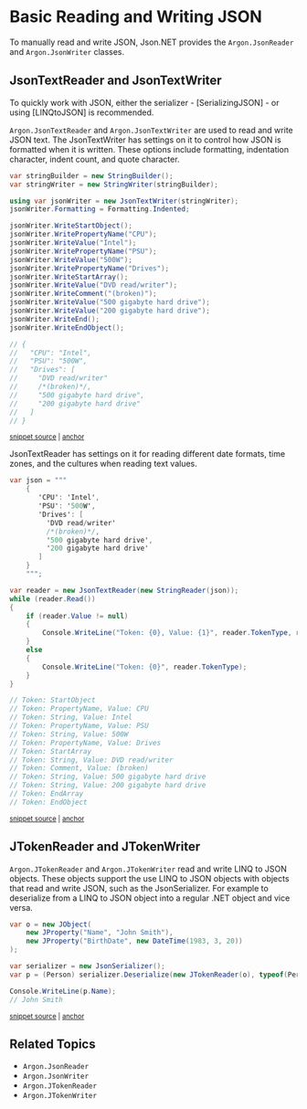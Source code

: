 # Basic Reading and Writing JSON

To manually read and write JSON, Json.NET provides the `Argon.JsonReader` and `Argon.JsonWriter` classes.


## JsonTextReader and JsonTextWriter

To quickly work with JSON, either the serializer - [SerializingJSON] - or using [LINQtoJSON] is recommended.

`Argon.JsonTextReader` and `Argon.JsonTextWriter` are used to read and write JSON text. The JsonTextWriter has settings on it to control how JSON is formatted when it is written. These options include formatting, indentation character, indent count, and quote character.

<!-- snippet: ReadingAndWritingJsonText -->
<a id='snippet-readingandwritingjsontext'></a>
```cs
var stringBuilder = new StringBuilder();
var stringWriter = new StringWriter(stringBuilder);

using var jsonWriter = new JsonTextWriter(stringWriter);
jsonWriter.Formatting = Formatting.Indented;

jsonWriter.WriteStartObject();
jsonWriter.WritePropertyName("CPU");
jsonWriter.WriteValue("Intel");
jsonWriter.WritePropertyName("PSU");
jsonWriter.WriteValue("500W");
jsonWriter.WritePropertyName("Drives");
jsonWriter.WriteStartArray();
jsonWriter.WriteValue("DVD read/writer");
jsonWriter.WriteComment("(broken)");
jsonWriter.WriteValue("500 gigabyte hard drive");
jsonWriter.WriteValue("200 gigabyte hard drive");
jsonWriter.WriteEnd();
jsonWriter.WriteEndObject();

// {
//   "CPU": "Intel",
//   "PSU": "500W",
//   "Drives": [
//     "DVD read/writer"
//     /*(broken)*/,
//     "500 gigabyte hard drive",
//     "200 gigabyte hard drive"
//   ]
// }
```
<sup><a href='/src/ArgonTests/Documentation/ReadingAndWritingJsonTests.cs#L12-L45' title='Snippet source file'>snippet source</a> | <a href='#snippet-readingandwritingjsontext' title='Start of snippet'>anchor</a></sup>
<!-- endSnippet -->

JsonTextReader has settings on it for reading different date formats, time zones, and the cultures when reading text values.

<!-- snippet: ReadingJsonText -->
<a id='snippet-readingjsontext'></a>
```cs
var json = """
    {
       'CPU': 'Intel',
       'PSU': '500W',
       'Drives': [
         'DVD read/writer'
         /*(broken)*/,
         '500 gigabyte hard drive',
         '200 gigabyte hard drive'
       ]
    }
    """;

var reader = new JsonTextReader(new StringReader(json));
while (reader.Read())
{
    if (reader.Value != null)
    {
        Console.WriteLine("Token: {0}, Value: {1}", reader.TokenType, reader.Value);
    }
    else
    {
        Console.WriteLine("Token: {0}", reader.TokenType);
    }
}

// Token: StartObject
// Token: PropertyName, Value: CPU
// Token: String, Value: Intel
// Token: PropertyName, Value: PSU
// Token: String, Value: 500W
// Token: PropertyName, Value: Drives
// Token: StartArray
// Token: String, Value: DVD read/writer
// Token: Comment, Value: (broken)
// Token: String, Value: 500 gigabyte hard drive
// Token: String, Value: 200 gigabyte hard drive
// Token: EndArray
// Token: EndObject
```
<sup><a href='/src/ArgonTests/Documentation/ReadingAndWritingJsonTests.cs#L51-L93' title='Snippet source file'>snippet source</a> | <a href='#snippet-readingjsontext' title='Start of snippet'>anchor</a></sup>
<!-- endSnippet -->


## JTokenReader and JTokenWriter</title>

`Argon.JTokenReader` and `Argon.JTokenWriter` read and write LINQ to JSON objects. These objects support the use LINQ to JSON objects with objects that read and write JSON, such as the JsonSerializer. For example to deserialize from a LINQ to JSON object into a regular .NET object and vice versa.

<!-- snippet: ReadingAndWritingJsonLinq -->
<a id='snippet-readingandwritingjsonlinq'></a>
```cs
var o = new JObject(
    new JProperty("Name", "John Smith"),
    new JProperty("BirthDate", new DateTime(1983, 3, 20))
);

var serializer = new JsonSerializer();
var p = (Person) serializer.Deserialize(new JTokenReader(o), typeof(Person));

Console.WriteLine(p.Name);
// John Smith
```
<sup><a href='/src/ArgonTests/Documentation/ReadingAndWritingJsonTests.cs#L99-L112' title='Snippet source file'>snippet source</a> | <a href='#snippet-readingandwritingjsonlinq' title='Start of snippet'>anchor</a></sup>
<!-- endSnippet -->


## Related Topics

 * `Argon.JsonReader`
 * `Argon.JsonWriter`
 * `Argon.JTokenReader`
 * `Argon.JTokenWriter`
